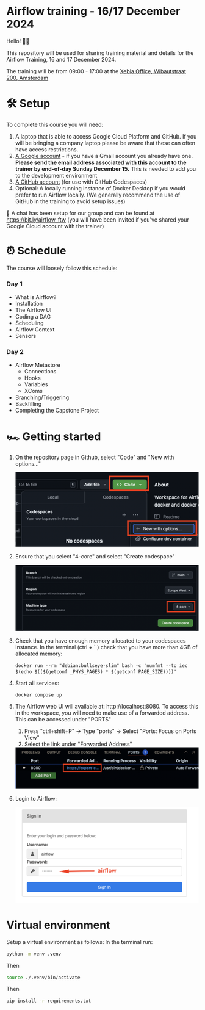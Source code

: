 # Airflow training - 16/17 December 2024

Hello! 👋🏻

This repository will be used for sharing training material and details for the Airflow Training, 16 and 17 December 2024.

The training will be from 09:00 - 17:00 at the [Xebia Office, Wibautstraat 200, Amsterdam](https://maps.app.goo.gl/MqoHeDCZb1WT3Mgb6)

# 🛠️ Setup

To complete this course you will need:

1. A laptop that is able to access Google Cloud Platform and GitHub. If you will be bringing a company laptop please be aware that these can often have access restrictions.
2. [A Google account](https://accounts.google.com/lifecycle/steps/signup/name?continue=https://accounts.google.com/&ddm=1&dsh=S-1120695220:1733920506926603&flowEntry=SignUp&flowName=GlifWebSignIn&followup=https://accounts.google.com/&ifkv=AeZLP99wau7csd-mYro3OUzG2xDmgSRhkEyxOFlyu1tWh5EJEE1FS3ThwB7JsbUhlag8p6JepIIwdA&TL=AE--LlwuUjmHaUJMovF_QaAYVgqEdxemHqGk4PP8UWBSKBp1IRq9jhafO3GGAPGF) - if you have a Gmail account you already have one. **Please send the email address associated with this account to the trainer by end-of-day Sunday December 15.** This is needed to add you to the development environment
3. [A GitHub account](https://github.com/signup?ref_cta=Sign+up&ref_loc=header+logged+out&ref_page=%2F&source=header-home) (for use with GitHub Codespaces) 
4. Optional: A locally running instance of Docker Desktop if you would prefer to run Airflow locally. (We generally recommend the use of GitHub in the training to avoid setup issues)

💬 A chat has been setup for our group and can be found at https://bit.ly/airflow_ftw (you will have been invited if you've shared your Google Cloud account with the trainer)

# ⏰ Schedule

The course will loosely follow this schedule:

### Day 1

- What is Airflow?
- Installation
- The Airflow UI
- Coding a DAG
- Scheduling
- Airflow Context
- Sensors

### Day 2
- Airflow Metastore
    - Connections
    - Hooks
    - Variables
    - XComs
- Branching/Triggering
- Backfilling
- Completing the Capstone Project


# 🏎️ Getting started

1. On the repository page in Github, select "Code" and "New with options..."

    <img src="images/README/image-20241211094502041.png" alt="image-20241211094502041" style="zoom:50%;" />

1. Ensure that you select "4-core" and select "Create codespace"

    <img src="images/README/image-20241211094558643.png" alt="image-20241211094558643" style="zoom:50%;" />

1. Check that you have enough memory allocated to your codespaces instance. In the terminal (ctrl + ` ) check that you have more than 4GB of allocated memory:

    ```
    docker run --rm "debian:bullseye-slim" bash -c 'numfmt --to iec $(echo $(($(getconf _PHYS_PAGES) * $(getconf PAGE_SIZE))))'
    ```

1. Start all services:
    ```
    docker compose up
    ```

1. The Airflow web UI will available at: http://localhost:8080.  To access this in the workspace, you will need to make use of a forwarded address.  This can be accessed under "PORTS"

    1. Press "ctrl+shift+P" -> Type "ports" -> Select "Ports: Focus on Ports View"
    1. Select the link under "Forwarded Address"

    <img src="images/README/image-20241211093525155.png" alt="image-20241211093525155" style="zoom:50%;" />

1. Login to Airflow:

    <img src="images/README/image-20241211093816422.png" alt="image-20241211093816422" style="zoom:50%;" />

# Virtual environment

Setup a virtual environment as follows:
In the terminal run:
```sh
python -m venv .venv
```

Then
```sh
source ./.venv/bin/activate
```

Then
```sh
pip install -r requirements.txt
```